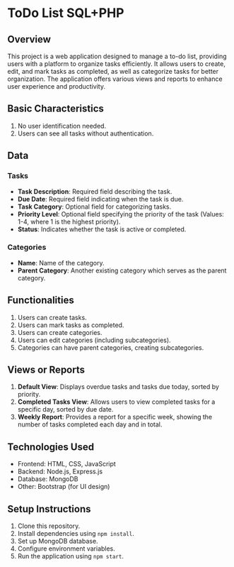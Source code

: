 # ToDo List SQL+PHP

## Overview
This project is a web application designed to manage a to-do list, providing users with a platform to organize tasks efficiently. It allows users to create, edit, and mark tasks as completed, as well as categorize tasks for better organization. The application offers various views and reports to enhance user experience and productivity.

## Basic Characteristics
1. No user identification needed.
2. Users can see all tasks without authentication.

## Data
### Tasks
- **Task Description**: Required field describing the task.
- **Due Date**: Required field indicating when the task is due.
- **Task Category**: Optional field for categorizing tasks.
- **Priority Level**: Optional field specifying the priority of the task (Values: 1-4, where 1 is the highest priority).
- **Status**: Indicates whether the task is active or completed.

### Categories
- **Name**: Name of the category.
- **Parent Category**: Another existing category which serves as the parent category.

## Functionalities
1. Users can create tasks.
2. Users can mark tasks as completed.
3. Users can create categories.
4. Users can edit categories (including subcategories).
5. Categories can have parent categories, creating subcategories.

## Views or Reports
1. **Default View**: Displays overdue tasks and tasks due today, sorted by priority.
2. **Completed Tasks View**: Allows users to view completed tasks for a specific day, sorted by due date.
3. **Weekly Report**: Provides a report for a specific week, showing the number of tasks completed each day and in total.

## Technologies Used
- Frontend: HTML, CSS, JavaScript
- Backend: Node.js, Express.js
- Database: MongoDB
- Other: Bootstrap (for UI design)

## Setup Instructions
1. Clone this repository.
2. Install dependencies using `npm install`.
3. Set up MongoDB database.
4. Configure environment variables.
5. Run the application using `npm start`.

